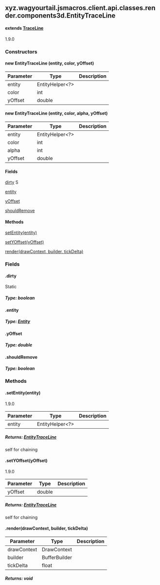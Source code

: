 

xyz.wagyourtail.jsmacros.client.api.classes.render.components3d.EntityTraceLine
-------------------------------------------------------------------------------

#### extends [TraceLine](1.9.2/xyz/wagyourtail/jsmacros/client/api/classes/render/components3d/TraceLine.html)

1.9.0

### Constructors

#### new EntityTraceLine (entity, color, yOffset)

| Parameter | Type | Description |
|---|---|---|
| entity | EntityHelper<?> |  |
| color | int |  |
| yOffset | double |  |


#### new EntityTraceLine (entity, color, alpha, yOffset)

| Parameter | Type | Description |
|---|---|---|
| entity | EntityHelper<?> |  |
| color | int |  |
| alpha | int |  |
| yOffset | double |  |



#### Fields

[dirty](1.9.2/)
S


[entity](#entity)


[yOffset](1.9.2/)


[shouldRemove](1.9.2/)



#### Methods

[setEntity(entity)](#setEntity-EntityHelper-)


[setYOffset(yOffset)](#setYOffset-double-)


[render(drawContext, builder, tickDelta)](#render-DrawContext-BufferBuilder-float-)



### Fields

#### .dirty

Static

##### Type: boolean



#### .entity


##### Type: [Entity](https://wagyourtail.xyz/Projects/MinecraftMappingViewer/App?mapping=INTERMEDIARY,YARN&version=1.20.5&search=net/minecraft/entity/Entity)



#### .yOffset


##### Type: double



#### .shouldRemove


##### Type: boolean



### Methods

#### .setEntity(entity)

1.9.0

| Parameter | Type | Description |
|---|---|---|
| entity | EntityHelper<?> |  |

##### Returns: [EntityTraceLine](#)

self for chaining



#### .setYOffset(yOffset)

1.9.0

| Parameter | Type | Description |
|---|---|---|
| yOffset | double |  |

##### Returns: [EntityTraceLine](#)

self for chaining



#### .render(drawContext, builder, tickDelta)

| Parameter | Type | Description |
|---|---|---|
| drawContext | DrawContext |  |
| builder | BufferBuilder |  |
| tickDelta | float |  |

##### Returns: void





